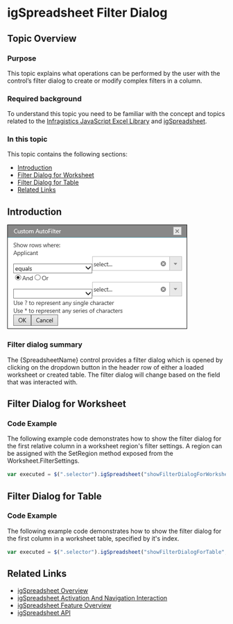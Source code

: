 ﻿<!--
|metadata|
{
    "fileName": "images/igspreadsheet-filter-dialog",
    "controlName": "igSpreadsheet",
    "tags": []
}
|metadata|
-->

# igSpreadsheet Filter Dialog

## Topic Overview
### Purpose
This topic explains what operations can be performed by the user with the control’s filter dialog to create or modify complex filters in a column.

### Required background
To understand this topic you need to be familiar with the concept and topics related to the [Infragistics JavaScript Excel Library](javascript-excel-library.html) and [igSpreadsheet](igSpreadsheet_Feature_Overview.html).

### In this topic
This topic contains the following sections:

-   [Introduction](#introduction)
- 	[Filter Dialog for Worksheet](#worksheet_dialog)
- 	[Filter Dialog for Table](#table_dialog)
- 	[Related Links](#related_links)

## <a id="introduction"></a>Introduction

![](../images/igSpreadsheet_filter_dialog.png)

### Filter dialog summary

The {SpreadsheetName} control provides a filter dialog which is opened by clicking on the dropdown button in the header row of either a loaded worksheet or created table. The filter dialog will change based on the field that was interacted with.

## <a id="worksheet_dialog"></a>Filter Dialog for Worksheet

### Code Example
The following example code demonstrates how to show the filter dialog for the first relative column in a worksheet region's filter settings. A region can be assigned with the SetRegion method exposed from the Worksheet.FilterSettings. 

```js
var executed = $(".selector").igSpreadsheet("showFilterDialogForWorksheet", 0);
```
## <a id="table_dialog"></a>Filter Dialog for Table

### Code Example
The following example code demonstrates how to show the filter dialog for the first column in a worksheet table, specified by it's index.

```js
var executed = $(".selector").igSpreadsheet("showFilterDialogForTable", table.columns(0));

```

## <a id="related_links"></a>Related Links
-   [igSpreadsheet Overview](igSpreadsheet-Overview.html)
-   [igSpreadsheet Activation And Navigation Interaction](igspreadsheet-activation-and-navigation-interactions.html)
-   [igSpreadsheet Feature Overview](igSpreadsheet-Feature-Overview.html)
-   [igSpreadsheet API](%%jQueryApiUrl%%/ui.igspreadsheet)